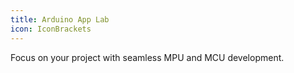 ```yaml
---
title: Arduino App Lab
icon: IconBrackets
---
```


Focus on your project with seamless MPU and MCU development.